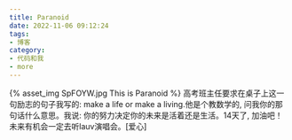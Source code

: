 ```yaml
---
title: Paranoid
date: 2022-11-06 09:12:24
tags:
- 博客
category:
- 代码和我
- more
---
```

{% asset_img SpFOYW.jpg This is Paranoid %}
高考班主任要求在桌子上这一句励志的句子我写的: make a life or make a living.他是个教数学的, 问我你的那句话什么意思。我说: 你的努力决定你的未来是活着还是生活。14天了, 加油吧！未来有机会一定去听lauv演唱会。[爱心]